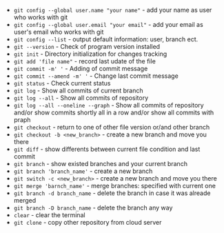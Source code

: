 * `git config --global user.name "your name"` - add your name as user who works with git
* `git config --global user.email "your email"` - add your email as user's email who works with git
* `git config --list` - output default information: user, branch ect.
* `git --version` - Check of program version installed
* `git init` - Directory initialization for changes tracking
* `git add 'file name"` - record last udate of the file
* `git commit -m' '` - Adding of commit message
* `git commit --amend -m' '` - Change last commit message
* `git status` - Check current status
* `git log` - Show all commits of current branch
* `git log --all` - Show all commits of repository
* `git log --all --oneline --graph` - Show all commits of repository and/or show commits shortly all in a row and/or show all commits with praph
* `git checkout` - return to one of other file version or/and other branch
* `git checkout -b <new_branch>` - create a new branch and move you there
* `git diff` - show differents between current file condition and last commit
* `git branch` - show existed branches and your current branch
* `git branch 'branch_name'` - create a new branch
* `git switch -c <new_branch>` - create a new branch and move you there
* `git merge 'barnch_name'` - merge branches: specified with current one
* `git branch -d branch_name` - delete the branch in case it was alreade merged
* `git branch -D branch_name` - delete the branch any way
* `clear` - clear the terminal
* `git clone` - copy other repository from cloud server
